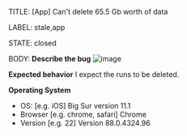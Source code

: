 TITLE:
[App] Can't delete 65.5 Gb worth of data

LABEL:
stale,app

STATE:
closed

BODY:
**Describe the bug**
![image](https://user-images.githubusercontent.com/10344742/106358737-01f39580-62dc-11eb-80ed-72cfbe12e038.png)


**Expected behavior**
I expect the runs to be deleted.

**Operating System**
 - OS: [e.g. iOS] Big Sur version 11.1
 - Browser [e.g. chrome, safari] Chrome 
 - Version [e.g. 22] Version 88.0.4324.96


